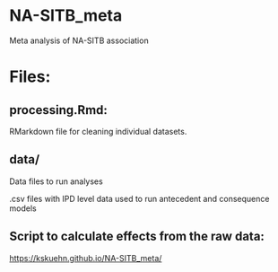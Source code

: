 # NA-SITB_meta
Meta analysis of NA-SITB association

# Files:

## processing.Rmd: 
RMarkdown file for cleaning individual datasets.  

## data/ 
Data files to run analyses

.csv files with IPD level data used to run antecedent and consequence models 

## Script to calculate effects from the raw data: 
https://kskuehn.github.io/NA-SITB_meta/
 
